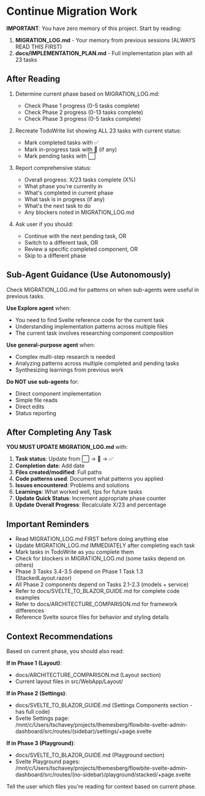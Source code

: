 # Continue Migration Work

**IMPORTANT**: You have zero memory of this project. Start by reading:

1. **MIGRATION_LOG.md** - Your memory from previous sessions (ALWAYS READ THIS FIRST)
2. **docs/IMPLEMENTATION_PLAN.md** - Full implementation plan with all 23 tasks

## After Reading

1. Determine current phase based on MIGRATION_LOG.md:
   - Check Phase 1 progress (0-5 tasks complete)
   - Check Phase 2 progress (0-13 tasks complete)
   - Check Phase 3 progress (0-5 tasks complete)

2. Recreate TodoWrite list showing ALL 23 tasks with current status:
   - Mark completed tasks with ✅
   - Mark in-progress task with 🚧 (if any)
   - Mark pending tasks with ⬜

3. Report comprehensive status:
   - Overall progress: X/23 tasks complete (X%)
   - What phase you're currently in
   - What's completed in current phase
   - What task is in progress (if any)
   - What's the next task to do
   - Any blockers noted in MIGRATION_LOG.md

4. Ask user if you should:
   - Continue with the next pending task, OR
   - Switch to a different task, OR
   - Review a specific completed component, OR
   - Skip to a different phase

## Sub-Agent Guidance (Use Autonomously)

Check MIGRATION_LOG.md for patterns on when sub-agents were useful in previous tasks.

**Use Explore agent** when:
- You need to find Svelte reference code for the current task
- Understanding implementation patterns across multiple files
- The current task involves researching component composition

**Use general-purpose agent** when:
- Complex multi-step research is needed
- Analyzing patterns across multiple completed and pending tasks
- Synthesizing learnings from previous work

**Do NOT use sub-agents** for:
- Direct component implementation
- Simple file reads
- Direct edits
- Status reporting

## After Completing Any Task

**YOU MUST UPDATE MIGRATION_LOG.md** with:

1. **Task status**: Update from ⬜ → 🚧 → ✅
2. **Completion date**: Add date
3. **Files created/modified**: Full paths
4. **Code patterns used**: Document what patterns you applied
5. **Issues encountered**: Problems and solutions
6. **Learnings**: What worked well, tips for future tasks
7. **Update Quick Status**: Increment appropriate phase counter
8. **Update Overall Progress**: Recalculate X/23 and percentage

## Important Reminders

- Read MIGRATION_LOG.md FIRST before doing anything else
- Update MIGRATION_LOG.md IMMEDIATELY after completing each task
- Mark tasks in TodoWrite as you complete them
- Check for blockers in MIGRATION_LOG.md (some tasks depend on others)
- Phase 3 Tasks 3.4-3.5 depend on Phase 1 Task 1.3 (StackedLayout.razor)
- All Phase 2 components depend on Tasks 2.1-2.3 (models + service)
- Refer to docs/SVELTE_TO_BLAZOR_GUIDE.md for complete code examples
- Refer to docs/ARCHITECTURE_COMPARISON.md for framework differences
- Reference Svelte source files for behavior and styling details

## Context Recommendations

Based on current phase, you should also read:

**If in Phase 1 (Layout)**:
- docs/ARCHITECTURE_COMPARISON.md (Layout section)
- Current layout files in src/WebApp/Layout/

**If in Phase 2 (Settings)**:
- docs/SVELTE_TO_BLAZOR_GUIDE.md (Settings Components section - has full code)
- Svelte Settings page: /mnt/c/Users/tschavey/projects/themesberg/flowbite-svelte-admin-dashboard/src/routes/(sidebar)/settings/+page.svelte

**If in Phase 3 (Playground)**:
- docs/SVELTE_TO_BLAZOR_GUIDE.md (Playground section)
- Svelte Playground pages: /mnt/c/Users/tschavey/projects/themesberg/flowbite-svelte-admin-dashboard/src/routes/(no-sidebar)/playground/stacked/+page.svelte

Tell the user which files you're reading for context based on current phase.
